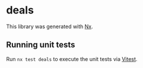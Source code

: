 # deals

This library was generated with [Nx](https://nx.dev).

## Running unit tests

Run `nx test deals` to execute the unit tests via [Vitest](https://vitest.dev/).

